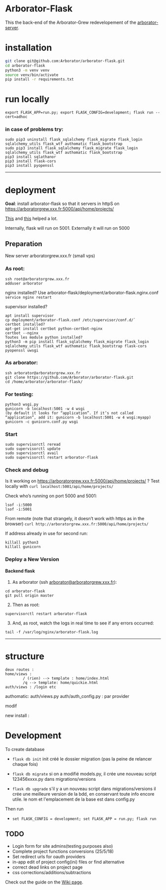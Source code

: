 # Arborator-Flask
This the back-end of the Arborator-Grew redevelopement of the [arborator-server](https://github.com/Arborator/arborator-server).

# installation

```sh
git clone git@github.com:Arborator/arborator-flask.git
cd arborator-flask
python3 -m venv venv
source venv/bin/activate
pip install -r requirements.txt
```


# run locally

`export FLASK_APP=run.py; export FLASK_CONFIG=development; flask run --cert=adhoc`

### in case of problems try: 
```shell
sudo pip3 uninstall flask_sqlalchemy flask_migrate flask_login sqlalchemy_utils flask_wtf authomatic flask_bootstrap
sudo pip3 install flask_sqlalchemy flask_migrate flask_login sqlalchemy_utils flask_wtf authomatic flask_bootstrap
pip3 install sqlathanor
pip3 install flask-cors
pip3 install pyopenssl
```
	
-------------


# deployment

**Goal**: install arborator-flask so that it servers in httpS on https://arboratorgrew.xxx.fr:5000/api/home/projects/

[This](https://medium.com/@thucnc/deploy-a-python-flask-restful-api-app-with-gunicorn-supervisor-and-nginx-62b20d62691f) and [this](https://serverfault.com/questions/828130/how-to-run-nginx-ssl-on-non-standard-port) helped a lot.

Internally, flask will run on 5001. Externally it will run on 5000

## Preparation
New server arboratorgrew.xxx.fr (small vps)

### As root:
```
ssh root@arboratorgrew.xxx.fr
adduser arborator
```

nginx installed?
Use arborator-flask/deployment/arborator-flask.nginx.conf
`service nginx restart`

supervisor installed?
```
apt install supervisor
cp deployment/arborator-flask.conf /etc/supervisor/conf.d/`
certbot installed?
apt-get install certbot python-certbot-nginx
certbot --nginx
Toutes les module python installed?
python3 -m pip install flask_sqlalchemy flask_migrate flask_login sqlalchemy_utils flask_wtf authomatic flask_bootstrap flask-cors pyopenssl uwsgi
```

### As arborator:
```
ssh arborator@arboratorgrew.xxx.fr
git clone https://github.com/Arborator/arborator-flask.git
cd /home/arborator/arborator-flask/
```

### For testing:
```
python3 wsgi.py
gunicorn -b localhost:5001 -w 4 wsgi
(by default it looks for “application”. If it’s not called “application”, add it: gunicorn -b localhost:5001 -w 4 wsgi:myapp)
gunicorn -c gunicorn.conf.py wsgi
```

### Start
```
sudo supervisorctl reread
sudo supervisorctl update
sudo supervisorctl avail
sudo supervisorctl restart arborator-flask
```


### Check and debug
Is it working on https://arboratorgrew.xxx.fr:5000/api/home/projects/ ?
Test locally with
`curl localhost:5001/api/home/projects/`

Check who’s running on port 5000 and 5001: 
```
lsof -i:5000
lsof -i:5001
```

From remote (note that strangely, it doesn’t work with https as in the browser)
`curl http://arboratorgrew.xxx.fr:5000/api/home/projects/`


If address already in use for second run: 
```
killall python3
killall gunicorn
```

### Deploy a New Version

#### Backend flask

1. As arborator (ssh arborator@arboratorgrew.xxx.fr):
```
cd arborator-flask
git pull origin master
```

2. Then as root:
```
supervisorctl restart arborator-flask
```

3. And, as root, watch the logs in real time to see if any errors occurred: 
```
tail -f /var/log/nginx/arborator-flask.log
```




-------------



	
# structure
	deux routes : 
	home/views : 
			/ (rien) --> template : home/index.html
			/q --> template: home/quickie.html
	auth/views : /login etc
	
authomatic:
	auth/views.py
	auth/auth_config.py : par provider 
	

modif
	

new install :




# Development
To create database
* `flask db init`
init créé le dossier migration (pas la peine de relancer chaque fois)

* `flask db migrate`
si on a modifié models.py, il crée une nouveau script 123456xxxx.py dans migrations/versions

* `flask db upgrade`
s'il y a un nouveau script dans migrations/versions il crée une meilleure version de la bdd, en conservant toute info encore utile.
le nom et l'emplacement de la base est dans config.py


Then run

* `set FLASK_CONFIG = development; set FLASK_APP = run.py; flask run`



## TODO
* Login form for site admins(testing purposes also)
* Complete project functions conversions (25/5/18)
* Set redirect urls for oauth providers
* in-app edit of project config(ini) files or find alternative
* correct dead links on project page
* css corrections/additions/subtractions 


Check out the guide on the [Wiki page](https://github.com/Arborator/arborator-server/wiki).

